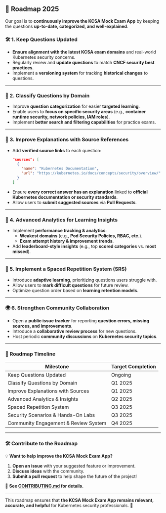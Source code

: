 ## **📌 Roadmap 2025**
Our goal is to **continuously improve the KCSA Mock Exam App** by keeping the questions **up-to-date, categorized, and well-explained**.  

### **🛠️ 1. Keep Questions Updated**  
- **Ensure alignment with the latest KCSA exam domains** and real-world Kubernetes security concerns.  
- Regularly review and **update questions** to match **CNCF security best practices**.  
- Implement a **versioning system** for tracking **historical changes** to questions.  

---

### **📌 2. Classify Questions by Domain**  
- Improve **question categorization** for easier **targeted learning**.  
- Enable users to **focus on specific security areas** (e.g., **container runtime security, network policies, IAM roles**).  
- Implement **better search and filtering capabilities** for practice exams.  

---

### **📖 3. Improve Explanations with Source References**  
- Add **verified source links** to each question:  
  ```json
  "sources": [
    {
      "name": "Kubernetes Documentation",
      "url": "https://kubernetes.io/docs/concepts/security/overview/"
    }
  ]
  ```
- Ensure **every correct answer has an explanation** linked to **official Kubernetes documentation or security standards**.  
- Allow users to **submit suggested sources** via **Pull Requests**.  

---

### **🎯 4. Advanced Analytics for Learning Insights**  
- Implement **performance tracking & analytics**:  
  - **Weakest domains** (e.g., **Pod Security Policies, RBAC, etc.**).  
  - **Exam attempt history & improvement trends**.  
- Add **leaderboard-style insights** (e.g., top **scored categories** vs. **most missed**).  

---

### **🔄 5. Implement a Spaced Repetition System (SRS)**  
- Introduce **adaptive learning**, prioritizing questions users struggle with.  
- Allow users to **mark difficult questions** for future review.  
- Optimize question order based on **learning retention models**.  

---

### **🌍 6. Strengthen Community Collaboration**  
- Open a **public issue tracker** for reporting **question errors, missing sources, and improvements**.  
- Introduce a **collaborative review process** for new questions.  
- Host periodic **community discussions** on **Kubernetes security topics**.  

---

### **📅 Roadmap Timeline**
| Milestone | Target Completion |
|-----------|------------------|
| Keep Questions Updated | Ongoing |
| Classify Questions by Domain | Q1 2025 |
| Improve Explanations with Sources | Q1 2025 |
| Advanced Analytics & Insights | Q2 2025 |
| Spaced Repetition System | Q3 2025 |
| Security Scenarios & Hands-On Labs | Q3 2025 |
| Community Engagement & Review System | Q4 2025 |

---

### **🛠 Contribute to the Roadmap**
💡 **Want to help improve the KCSA Mock Exam App?**  
1. **Open an issue** with your suggested feature or improvement.  
2. **Discuss ideas** with the community.  
3. **Submit a pull request** to help shape the future of the project!  

📖 **See [CONTRIBUTING.md](CONTRIBUTING.md) for details.**  

---

This roadmap ensures that **the KCSA Mock Exam App remains relevant, accurate, and helpful** for Kubernetes security professionals. 🚀